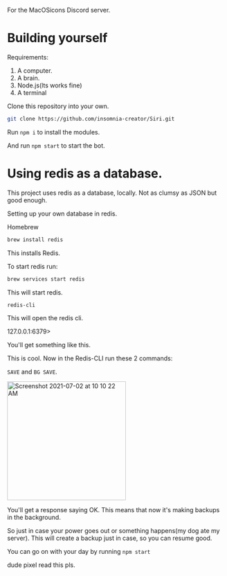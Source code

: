 
For the MacOSicons Discord server.

# Building yourself

Requirements:
1. A computer.
2. A brain.
3. Node.js(lts works fine)
4. A terminal

Clone this repository into your own.

```zsh
git clone https://github.com/insomnia-creator/Siri.git
```
Run `npm i` to install the modules.


And run ``npm start`` to start the bot.

# Using redis as a database.

This project uses redis as a database, locally. Not as clumsy as JSON but good enough.

Setting up your own database in redis.

Homebrew

```zsh
brew install redis
```
This installs Redis.

To start redis run:
```zsh
brew services start redis
```

This will start redis.

```zsh
redis-cli
```
This will open the redis cli.

127.0.0.1:6379>

You'll get something like this.

This is cool.
Now in the Redis-CLI run these 2 commands:

``SAVE`` and ``BG SAVE``.

<img width="274" alt="Screenshot 2021-07-02 at 10 10 22 AM" src="https://user-images.githubusercontent.com/69950985/124221601-b741a800-db1d-11eb-923f-3a015d1ba369.png">

You'll get a response saying OK. This means that now it's making backups in the background.

So just in case your power goes out or something happens(my dog ate my server).
This will create a backup just in case, so you can resume good.

You can go on with your day by running ``npm start``

dude pixel read this pls.
